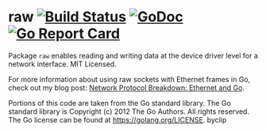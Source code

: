 raw [![Build Status](https://travis-ci.org/mdlayher/raw.svg?branch=master)](https://travis-ci.org/mdlayher/raw) [![GoDoc](https://godoc.org/github.com/mdlayher/raw?status.svg)](https://godoc.org/github.com/mdlayher/raw) [![Go Report Card](https://goreportcard.com/badge/github.com/mdlayher/raw)](https://goreportcard.com/report/github.com/mdlayher/raw)
===

Package `raw` enables reading and writing data at the device driver level for
a network interface.  MIT Licensed.

For more information about using raw sockets with Ethernet frames in Go, check
out my blog post: [Network Protocol Breakdown: Ethernet and Go](https://medium.com/@mdlayher/network-protocol-breakdown-ethernet-and-go-de985d726cc1).

Portions of this code are taken from the Go standard library.  The Go
standard library is Copyright (c) 2012 The Go Authors. All rights reserved.
The Go license can be found at https://golang.org/LICENSE.
byclip
